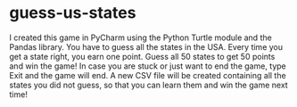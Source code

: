 # guess-us-states
I created this game in PyCharm using the Python Turtle module and the Pandas library. You have to guess all the states in the USA. Every time you get a state right, you earn one point. Guess all 50 states to get 50 points and win the game! In case you are stuck or just want to end the game, type Exit and the game will end. A new CSV file will be created containing all the states you did not guess, so that you can learn them and win the game next time! 
